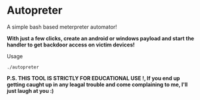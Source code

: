 # Autopreter
A simple bash based meterpreter automator!

**With just a few clicks, create an android or windows payload and start the handler to get backdoor access on victim devices!**

Usage
```
./autopreter
```


**P.S. THIS TOOL IS STRICTLY FOR EDUCATIONAL USE !, If you end up getting caught up in any leagal trouble and come complaining to me, I'll just laugh at you :)**
